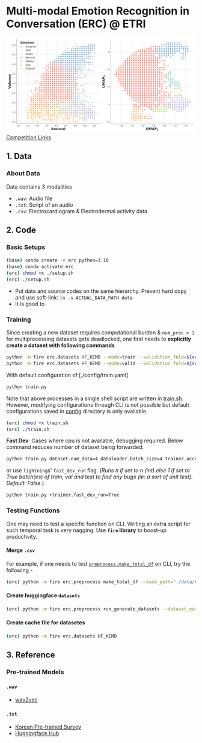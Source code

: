 # Multi-modal Emotion Recognition in Conversation (ERC) @ ETRI

![image](./assets/embed.png)
[Competition Links](https://aifactory.space/competition/detail/2234)

## 1. Data

### About Data
Data contains 3 modalities
- `.wav`: Audio file
- `.txt`: Script of an audio
- `.csv`: Electrocardiogram & Electrodermal activity data

## 2. Code
### Basic Setups
```zsh
(base) conda create -n erc python=3.10
(base) conda activate erc
(erc) chmod +x ./setup.sh
(erc) ./setup.sh
```

- Put data and source codes on the same hierarchy. Prevent hard copy and use soft-link: `ln -s ACTUAL_DATA_PATH data`
- It is good to

### Training
Since creating a new dataset requires computational burden & `num_proc > 1` for multiprocessing datasets gets deadlocked, one first needs to **explicitly create a dataset with following commands**
```zsh
python -m fire erc.datasets HF_KEMD --mode=train --validation_fold=${valfold}
python -m fire erc.datasets HF_KEMD --mode=valid --validation_fold=${valfold}
```
With default configuration of [./config/train.yaml]
```zsh
python train.py
```

Note that above processes in a single shell script are written in [train.sh](./train.sh). However, modifying configurations through CLI is not possible but default configurations saved in [config](./config) directory is only available.
```zsh
(erc) chmod +x train.sh
(erc) ./train.sh
```

**Fast Dev**:
Cases where cpu is not available, debugging required. Below command reduces number of dataset being forwarded.
```zsh
python train.py dataset.num_data=4 dataloader.batch_size=4 trainer.accelerator=cpu
```
or use `lightning`s' `fast_dev_run` flag. (_Runs n if set to n (int) else 1 if set to True batch(es) of train, val and test to find any bugs (ie: a sort of unit test). Default: False._)
```zsh
python train.py +trainer.fast_dev_run=True
```

### Testing Functions

One may need to test a specific function on CLI. Writing an extra script for such temporal task is very nagging. Use **`fire` library** to boost-up productivity.

#### Merge `.csv`
For example, if one needs to test [`preprocess.make_total_df`](erc/preprocess.py) on CLI, try the following -
```zsh
(erc) python -m fire erc.preprocess make_total_df --base_path="./data/KEMDy19"
```
#### Create huggingface `datasets`
```zsh
(erc) python -m fire erc.preprocess run_generate_datasets --dataset_name="kemdy19"
```

#### Create cache file for datasetes
```zsh
(erc) python -m fire erc.datasets HF_KEMD
```

## 3. Reference
### Pre-trained Models

#### `.wav`

- [wav2vec](https://huggingface.co/models?sort=downloads&search=wav2vec)

#### `.txt`

- [Korean Pre-trained Survey](https://arxiv.org/pdf/2112.03014.pdf)
- [Huggingface Hub](https://huggingface.co/models?language=ko&sort=downloads)